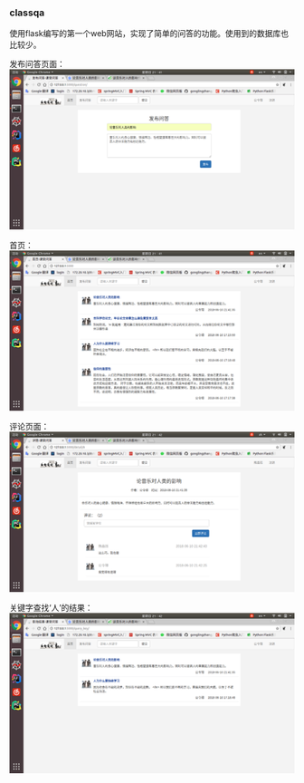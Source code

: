 ### classqa
使用flask编写的第一个web网站，实现了简单的问答的功能。使用到的数据库也比较少。

发布问答页面：
![Image text](https://github.com/gonglingzhang/classqa/blob/master/question.png)

首页：
![Image text](https://github.com/gonglingzhang/classqa/blob/master/index.png)

评论页面：
![Image text](https://github.com/gonglingzhang/classqa/blob/master/detail.png)

关键字查找‘人’的结果：
![Image text](https://github.com/gonglingzhang/classqa/blob/master/search.png)
